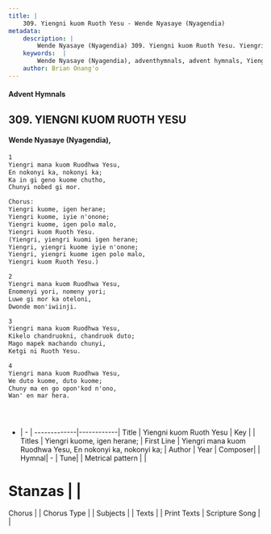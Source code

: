 ```yaml
---
title: |
    309. Yiengni kuom Ruoth Yesu - Wende Nyasaye (Nyagendia)
metadata:
    description: |
        Wende Nyasaye (Nyagendia) 309. Yiengni kuom Ruoth Yesu. Yiengri mana kuom Ruodhwa Yesu, En nokonyi ka, nokonyi ka; Ka in gi geno kuome chutho, Chunyi nobed gi mor.  Chorus: Yiengri kuome, igen herane; Yiengri kuome, iyie n'onone; Yiengri kuome, igen polo malo, Yiengri kuom Ruoth Yesu. (Yiengri, yiengri kuomi igen herane; Yiengri, yiengri kuome iyie n'onone; Yiengri, yiengri kuome igen polo malo, Yiengri kuom Ruoth Yesu.)  
    keywords:  |
        Wende Nyasaye (Nyagendia), adventhymnals, advent hymnals, Yiengni kuom Ruoth Yesu, Yiengri mana kuom Ruodhwa Yesu, En nokonyi ka, nokonyi ka;. Yiengri kuome, igen herane;
    author: Brian Onang'o
---
```


#### Advent Hymnals
## 309. YIENGNI KUOM RUOTH YESU
####  Wende Nyasaye (Nyagendia),

```txt
1
Yiengri mana kuom Ruodhwa Yesu,
En nokonyi ka, nokonyi ka;
Ka in gi geno kuome chutho,
Chunyi nobed gi mor.

Chorus:
Yiengri kuome, igen herane;
Yiengri kuome, iyie n'onone;
Yiengri kuome, igen polo malo,
Yiengri kuom Ruoth Yesu.
(Yiengri, yiengri kuomi igen herane;
Yiengri, yiengri kuome iyie n'onone;
Yiengri, yiengri kuome igen polo malo,
Yiengri kuom Ruoth Yesu.)

2
Yiengri mana kuom Ruodhwa Yesu,
Enomenyi yori, nomeny yori;
Luwe gi mor ka oteloni,
Dwonde mon'iwiinji.

3
Yiengri mana kuom Ruodhwa Yesu,
Kikelo chandruokni, chandruok duto;
Mago mapek machando chunyi,
Ketgi ni Ruoth Yesu.

4
Yiengri mana kuom Ruodhwa Yesu,
We duto kuome, duto kuome;
Chuny ma en go opon'kod n'ono,
Wan' en mar hera.





```

- |   -  |
-------------|------------|
Title | Yiengni kuom Ruoth Yesu |
Key |  |
Titles | Yiengri kuome, igen herane; |
First Line | Yiengri mana kuom Ruodhwa Yesu, En nokonyi ka, nokonyi ka; |
Author | 
Year | 
Composer| |
Hymnal|  - |
Tune|  |
Metrical pattern | |
# Stanzas |  |
Chorus |  |
Chorus Type |  |
Subjects | |
Texts |  |
Print Texts | 
Scripture Song |  |
    
